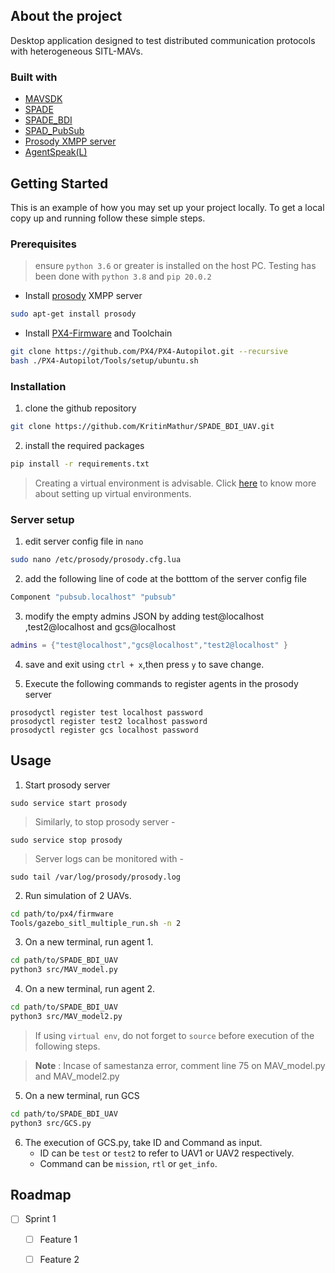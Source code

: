 ## About the project 
Desktop application designed to test distributed communication protocols with heterogeneous SITL-MAVs.

### Built with

* [MAVSDK]()
* [SPADE]()
* [SPADE_BDI]()
* [SPAD_PubSub]()
* [Prosody XMPP server]()
* [AgentSpeak(L)]()
## Getting Started

This is an example of how you may set up your project locally. To get a local copy up and running follow these simple steps.

### Prerequisites

>ensure `python 3.6` or greater is installed on the host PC. Testing has been done with `python 3.8` and `pip 20.0.2`


* Install [prosody](https://prosody.im/download/start) XMPP server
```bash
sudo apt-get install prosody
```

* Install [PX4-Firmware]() and Toolchain

```bash
git clone https://github.com/PX4/PX4-Autopilot.git --recursive
bash ./PX4-Autopilot/Tools/setup/ubuntu.sh
```



### Installation

1. clone the github repository
```bash
git clone https://github.com/KritinMathur/SPADE_BDI_UAV.git
```

2. install the required packages

```bash
pip install -r requirements.txt
```

> Creating a virtual environment is advisable. Click [here]() to know more about setting up virtual environments.

### Server setup

1. edit server config file in `nano`

```bash
sudo nano /etc/prosody/prosody.cfg.lua
```

2. add the following line of code at the botttom of the server config file

```lua
Component "pubsub.localhost" "pubsub"
```

3. modify the empty admins JSON by adding test@localhost ,test2@localhost and gcs@localhost

```lua
admins = {"test@localhost","gcs@localhost","test2@localhost" }
```

4. save and exit using `ctrl + x`,then press `y` to save  change. 

5. Execute the following commands to register agents in the prosody server
```
prosodyctl register test localhost password
prosodyctl register test2 localhost password
prosodyctl register gcs localhost password
```


## Usage

1. Start prosody server
```
sudo service start prosody
```

>Similarly, to stop prosody server -
``` 
sudo service stop prosody 
```
>Server logs can be monitored with - 
```
sudo tail /var/log/prosody/prosody.log
```

2. Run simulation of 2 UAVs.


```bash
cd path/to/px4/firmware
Tools/gazebo_sitl_multiple_run.sh -n 2
```

3. On a new terminal, run agent 1.

```bash
cd path/to/SPADE_BDI_UAV
python3 src/MAV_model.py
```

4. On a new terminal, run agent 2.

```bash
cd path/to/SPADE_BDI_UAV
python3 src/MAV_model2.py
```
> If using `virtual env`, do not forget to `source` before execution of the following steps.


> **Note** : Incase of samestanza error, comment line 75 on MAV_model.py and MAV_model2.py 

5. On a new terminal, run GCS

```bash
cd path/to/SPADE_BDI_UAV
python3 src/GCS.py
```

6. The execution of GCS.py, take ID and Command as input. 
   * ID can be `test` or `test2` to refer to UAV1 or UAV2 respectively.
   * Command can be `mission`, `rtl` or `get_info`.


## Roadmap

- [ ] Sprint 1
  - [ ] Feature 1
  - [ ] Feature 2



